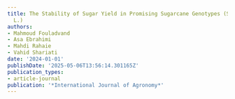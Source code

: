 ```yaml
---
title: The Stability of Sugar Yield in Promising Sugarcane Genotypes (Saccharum officinarum
  L.)
authors:
- Mahmoud Fouladvand
- Asa Ebrahimi
- Mahdi Rahaie
- Vahid Shariati
date: '2024-01-01'
publishDate: '2025-05-06T13:56:14.301165Z'
publication_types:
- article-journal
publication: '*International Journal of Agronomy*'
---
```

